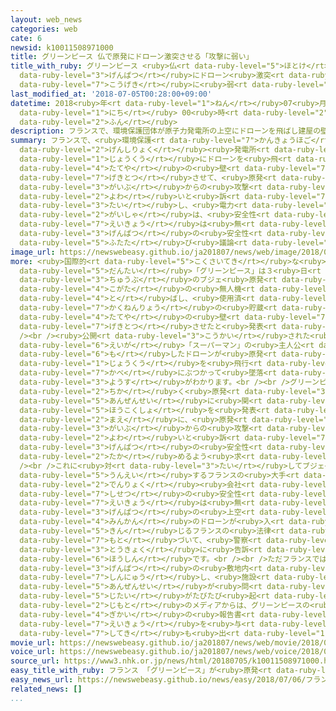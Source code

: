 ```yaml
---
layout: web_news
categories: web
cate: 6
newsid: k10011508971000
title: グリーンピース 仏で原発にドローン激突させる「攻撃に弱い」
title_with_ruby: グリーンピース <ruby>仏<rt data-ruby-level="5">ほとけ</rt></ruby>で<ruby>原発<rt
  data-ruby-level="3">げんぱつ</rt></ruby>にドローン<ruby>激突<rt data-ruby-level="7">げきとつ</rt></ruby>させる「<ruby>攻撃<rt
  data-ruby-level="7">こうげき</rt></ruby>に<ruby>弱<rt data-ruby-level="2">よわ</rt></ruby>い」
last_modified_at: '2018-07-05T00:28:00+09:00'
datetime: 2018<ruby>年<rt data-ruby-level="1">ねん</rt></ruby>07<ruby>月<rt data-ruby-level="1">がつ</rt></ruby>05<ruby>日<rt
  data-ruby-level="1">にち</rt></ruby> 00<ruby>時<rt data-ruby-level="2">じ</rt></ruby>28<ruby>分<rt
  data-ruby-level="2">ふん</rt></ruby>
description: フランスで、環境保護団体が原子力発電所の上空にドローンを飛ばし建屋の壁に激突させて、原発は、外部からの攻撃に弱いと訴えたのに対し、電力会社は、安全性に影響は無かったとしており、原発の安全性をめぐって再び議論になっています。
summary: フランスで、<ruby>環境保護<rt data-ruby-level="7">かんきょうほご</rt></ruby><ruby>団体<rt data-ruby-level="5">だんたい</rt></ruby>が<ruby>原子力<rt
  data-ruby-level="2">げんしりょく</rt></ruby><ruby>発電所<rt data-ruby-level="3">はつでんしょ</rt></ruby>の<ruby>上空<rt
  data-ruby-level="1">じょうくう</rt></ruby>にドローンを<ruby>飛<rt data-ruby-level="4">と</rt></ruby>ばし<ruby>建屋<rt
  data-ruby-level="4">たてや</rt></ruby>の<ruby>壁<rt data-ruby-level="7">かべ</rt></ruby>に<ruby>激突<rt
  data-ruby-level="7">げきとつ</rt></ruby>させて、<ruby>原発<rt data-ruby-level="3">げんぱつ</rt></ruby>は、<ruby>外部<rt
  data-ruby-level="3">がいぶ</rt></ruby>からの<ruby>攻撃<rt data-ruby-level="7">こうげき</rt></ruby>に<ruby>弱<rt
  data-ruby-level="2">よわ</rt></ruby>いと<ruby>訴<rt data-ruby-level="7">うった</rt></ruby>えたのに<ruby>対<rt
  data-ruby-level="3">たい</rt></ruby>し、<ruby>電力<rt data-ruby-level="2">でんりょく</rt></ruby><ruby>会社<rt
  data-ruby-level="2">がいしゃ</rt></ruby>は、<ruby>安全性<rt data-ruby-level="5">あんぜんせい</rt></ruby>に<ruby>影響<rt
  data-ruby-level="7">えいきょう</rt></ruby>は<ruby>無<rt data-ruby-level="4">な</rt></ruby>かったとしており、<ruby>原発<rt
  data-ruby-level="3">げんぱつ</rt></ruby>の<ruby>安全性<rt data-ruby-level="5">あんぜんせい</rt></ruby>をめぐって<ruby>再<rt
  data-ruby-level="5">ふたた</rt></ruby>び<ruby>議論<rt data-ruby-level="6">ぎろん</rt></ruby>になっています。
image_url: https://newswebeasy.github.io/ja201807/news/web/image/2018/07/05/K10011508971_1807050025_1807050028_01_03.jpg
more: <ruby>国際的<rt data-ruby-level="5">こくさいてき</rt></ruby>な<ruby>環境保護<rt data-ruby-level="7">かんきょうほご</rt></ruby><ruby>団体<rt
  data-ruby-level="5">だんたい</rt></ruby>「グリーンピース」は３<ruby>日<rt data-ruby-level="1">にち</rt></ruby>、フランス<ruby>中部<rt
  data-ruby-level="3">ちゅうぶ</rt></ruby>のブジェ<ruby>原発<rt data-ruby-level="3">げんぱつ</rt></ruby>で、<ruby>小型<rt
  data-ruby-level="4">こがた</rt></ruby>の<ruby>無人機<rt data-ruby-level="4">むじんき</rt></ruby>ドローンを<ruby>飛<rt
  data-ruby-level="4">と</rt></ruby>ばし、<ruby>使用済<rt data-ruby-level="6">しようず</rt></ruby>み<ruby>核燃料<rt
  data-ruby-level="7">かくねんりょう</rt></ruby>の<ruby>貯蔵<rt data-ruby-level="6">ちょぞう</rt></ruby>プールがある<ruby>建屋<rt
  data-ruby-level="4">たてや</rt></ruby>の<ruby>壁<rt data-ruby-level="7">かべ</rt></ruby>に<ruby>激突<rt
  data-ruby-level="7">げきとつ</rt></ruby>させたと<ruby>発表<rt data-ruby-level="3">はっぴょう</rt></ruby>しました。<br
  /><br /><ruby>公開<rt data-ruby-level="3">こうかい</rt></ruby>された<ruby>映像<rt data-ruby-level="6">えいぞう</rt></ruby>からは、<ruby>映画<rt
  data-ruby-level="6">えいが</rt></ruby>「スーパーマン」の<ruby>主人公<rt data-ruby-level="3">しゅじんこう</rt></ruby>に<ruby>模<rt
  data-ruby-level="6">も</rt></ruby>したドローンが<ruby>原発<rt data-ruby-level="3">げんぱつ</rt></ruby>の<ruby>上空<rt
  data-ruby-level="1">じょうくう</rt></ruby>を<ruby>飛行<rt data-ruby-level="4">ひこう</rt></ruby>したあと、<ruby>壁<rt
  data-ruby-level="7">かべ</rt></ruby>にぶつかって<ruby>墜落<rt data-ruby-level="7">ついらく</rt></ruby>する<ruby>様子<rt
  data-ruby-level="3">ようす</rt></ruby>がわかります。<br /><br />グリーンピースは「フランス<ruby>議会<rt data-ruby-level="4">ぎかい</rt></ruby>が、<ruby>近<rt
  data-ruby-level="2">ちか</rt></ruby>く<ruby>原発<rt data-ruby-level="3">げんぱつ</rt></ruby>の<ruby>安全性<rt
  data-ruby-level="5">あんぜんせい</rt></ruby>に<ruby>関<rt data-ruby-level="4">かん</rt></ruby>する<ruby>報告書<rt
  data-ruby-level="5">ほうこくしょ</rt></ruby>を<ruby>発表<rt data-ruby-level="3">はっぴょう</rt></ruby>するのを<ruby>前<rt
  data-ruby-level="2">まえ</rt></ruby>に、<ruby>原発<rt data-ruby-level="3">げんぱつ</rt></ruby>は<ruby>外部<rt
  data-ruby-level="3">がいぶ</rt></ruby>からの<ruby>攻撃<rt data-ruby-level="7">こうげき</rt></ruby>に<ruby>弱<rt
  data-ruby-level="2">よわ</rt></ruby>いと<ruby>訴<rt data-ruby-level="7">うった</rt></ruby>えたかった」としていて、<ruby>原発<rt
  data-ruby-level="3">げんぱつ</rt></ruby>の<ruby>安全性<rt data-ruby-level="5">あんぜんせい</rt></ruby>を<ruby>高<rt
  data-ruby-level="2">たか</rt></ruby>めるよう<ruby>求<rt data-ruby-level="4">もと</rt></ruby>めています。<br
  /><br />これに<ruby>対<rt data-ruby-level="3">たい</rt></ruby>してブジェ<ruby>原発<rt data-ruby-level="3">げんぱつ</rt></ruby>を<ruby>運営<rt
  data-ruby-level="5">うんえい</rt></ruby>するフランスの<ruby>大手<rt data-ruby-level="1">おおて</rt></ruby><ruby>電力<rt
  data-ruby-level="2">でんりょく</rt></ruby><ruby>会社<rt data-ruby-level="2">がいしゃ</rt></ruby>は「<ruby>施設<rt
  data-ruby-level="7">しせつ</rt></ruby>の<ruby>安全性<rt data-ruby-level="5">あんぜんせい</rt></ruby>に<ruby>影響<rt
  data-ruby-level="7">えいきょう</rt></ruby>は<ruby>無<rt data-ruby-level="4">な</rt></ruby>かった」としたうえで、<ruby>原発<rt
  data-ruby-level="3">げんぱつ</rt></ruby>の<ruby>上空<rt data-ruby-level="1">じょうくう</rt></ruby>などに<ruby>民間<rt
  data-ruby-level="4">みんかん</rt></ruby>のドローンが<ruby>入<rt data-ruby-level="1">はい</rt></ruby>ることを<ruby>禁<rt
  data-ruby-level="5">きん</rt></ruby>じるフランスの<ruby>法律<rt data-ruby-level="6">ほうりつ</rt></ruby>に<ruby>基<rt
  data-ruby-level="7">もと</rt></ruby>づいて、<ruby>警察<rt data-ruby-level="6">けいさつ</rt></ruby><ruby>当局<rt
  data-ruby-level="3">とうきょく</rt></ruby>に<ruby>告訴<rt data-ruby-level="7">こくそ</rt></ruby>する<ruby>方針<rt
  data-ruby-level="6">ほうしん</rt></ruby>です。<br /><br />ただフランスでは、グリーンピースのメンバーが、これまでも<ruby>原発<rt
  data-ruby-level="3">げんぱつ</rt></ruby>の<ruby>敷地内<rt data-ruby-level="7">しきちない</rt></ruby>に<ruby>侵入<rt
  data-ruby-level="7">しんにゅう</rt></ruby>し、<ruby>施設<rt data-ruby-level="7">しせつ</rt></ruby>の<ruby>安全性<rt
  data-ruby-level="5">あんぜんせい</rt></ruby>が<ruby>問<rt data-ruby-level="3">と</rt></ruby>われる<ruby>事態<rt
  data-ruby-level="5">じたい</rt></ruby>がたびたび<ruby>起<rt data-ruby-level="3">お</rt></ruby>きており、<ruby>地元<rt
  data-ruby-level="2">じもと</rt></ruby>のメディアからは、グリーンピースの<ruby>対応<rt data-ruby-level="5">たいおう</rt></ruby>が<ruby>議会<rt
  data-ruby-level="4">ぎかい</rt></ruby>の<ruby>報告書<rt data-ruby-level="5">ほうこくしょ</rt></ruby>に<ruby>影響<rt
  data-ruby-level="7">えいきょう</rt></ruby>を<ruby>与<rt data-ruby-level="7">あた</rt></ruby>えるかもしれないという<ruby>指摘<rt
  data-ruby-level="7">してき</rt></ruby>も<ruby>出<rt data-ruby-level="1">で</rt></ruby>ています。
movie_url: https://newswebeasy.github.io/ja201807/news/web/movie/2018/07/05/k10011508971_201807050025_201807050027.mp4
voice_url: https://newswebeasy.github.io/ja201807/news/web/voice/2018/07/05/k10011508971_201807050025_201807050027.mp3
source_url: https://www3.nhk.or.jp/news/html/20180705/k10011508971000.html
easy_title_with_ruby: フランス 「グリーンピース」が<ruby>原発<rt data-ruby-level="3">げんぱつ</rt></ruby>にドローンをぶつける
easy_news_url: https://newswebeasy.github.io/news/easy/2018/07/06/フランス-グリーンピースが原発にドローンをぶつける
related_news: []
...
```

